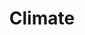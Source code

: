 ---
layout: event-track

title: Climate
description: Learn all about Climate on Galaxy. Start with the tutorial at your own pace. If you need support contact us during the event via the  gta_single-cell Slack Channel.


contributions:
    organisers:
        - annefou
    instructors:
        - annasyme
        - annefou
        - elifsu-simula
        - j34ni
        - evenmm


program:
  - section: "Climate Introduction" 
    description: |
      If you encounter any issue please ask us in this Slack channel. 
    tutorials:
      - name: climate-101
        topic: climate
  - section: "Pangeo ecosystem" 
    description: |
      If you encounter any issue please ask us in this Slack channel. 
    tutorials:
      - name: pangeo
        topic: climate
      - name: pangeo-notebook
        topic: climate
      - name: jupytergis_collaboration
        topic: climate
---